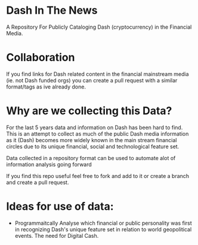 # Dash In The News

A Repository For Publicly Cataloging Dash (cryptocurrency) in the Financial Media.

# Collaboration

If you find links for Dash related content in the financial mainstream media (ie. not Dash funded orgs) you can create a pull request with a similar format/tags as ive already done.

# Why are we collecting this Data?

For the last 5 years data and information on Dash has been hard to find.  This is an attempt to collect as much of the public Dash media information as it (Dash) becomes more widely known in the main stream financial circles due to its unique financial, social and technological feature set.  

Data collected in a repository format can be used to automate alot of information analysis going forward


If you find this repo useful feel free to fork and add to it or create a branch and create a pull request.

# Ideas for use of data:

* Programmaitcally Analyse which financial or public personality was first in recognizing Dash's unique feature set in relation to world geopolitical events.  The need for Digital Cash.
